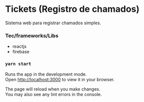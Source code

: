 # Tickets (Registro de chamados)

Sistema web para registrar chamados simples.

### Tec/frameworks/Libs

- reactjs
- firebase

### `yarn start`

Runs the app in the development mode.\
Open [http://localhost:3000](http://localhost:3000) to view it in your browser.

The page will reload when you make changes.\
You may also see any lint errors in the console.
